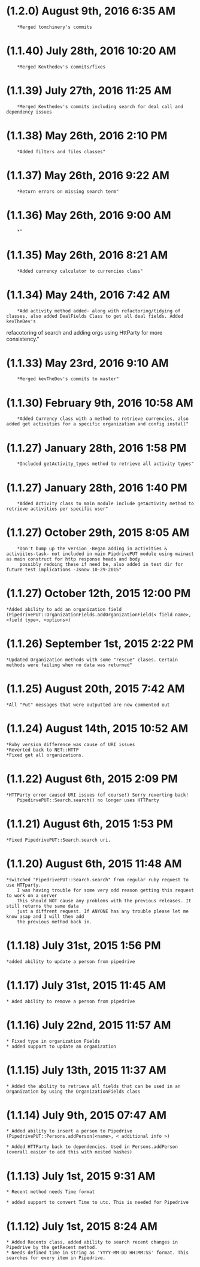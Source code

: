 # (1.2.0) August 9th, 2016 6:35 AM
        *Merged tomchinery's commits 

# (1.1.40) July 28th, 2016 10:20 AM
        *Merged Kevthedev's commits/fixes

# (1.1.39) July 27th, 2016 11:25 AM
        *Merged Kevthedev's commits including search for deal call and dependency issues

# (1.1.38) May 26th, 2016 2:10 PM
        *Added filters and files classes"

# (1.1.37) May 26th, 2016 9:22 AM 
        *Return errors on missing search term"

# (1.1.36) May 26th, 2016 9:00 AM
        *"

# (1.1.35) May 26th, 2016 8:21 AM
        *Added currency calculator to currencies class" 

# (1.1.34) May 24th, 2016 7:42 AM
        *Add activity method added- along with refactoring/tidying of classes, also added DealFields Class to get all deal fields. Added kevTheDev's 
refacotoring of search and adding orgs using HttParty for more consistency."

# (1.1.33) May 23rd, 2016 9:10 AM
        *Merged kevTheDev's commits to master"

# (1.1.30) February 9th, 2016 10:58 AM
        *Added Currency class with a method to retrieve currencies, also added get activities for a specific organization and config install"



# (1.1.27) January 28th, 2016 1:58 PM
        *Included getActivity_types method to retrieve all activity types"


# (1.1.27) January 28th, 2016 1:40 PM
        *Added Activity class to main module include getActivity method to retrieve activities per specific user"



# (1.1.27) October 29th, 2015 8:05 AM
        *Don't bump up the version -Began adding in activities & activiites-task- not included in main PipdrivePUT module using mainact as main construct for http response heads and body
         possibly redoing these if need be, also added in test dir for future test implications -Jsnow 10-29-2015"


# (1.1.27) October 12th, 2015 12:00 PM
	*Added ability to add an organization field (PipedrivePUT::OrganizationFields.addOrganizationField(< field name>, <field type>, <options>)

# (1.1.26) September 1st, 2015 2:22 PM
	*Updated Organization methods with some "rescue" clases. Certain methods were failing when no data was returned"

# (1.1.25) August 20th, 2015 7:42 AM
	*All "Put" messages that were outputted are now commented out

# (1.1.24) August 14th, 2015 10:52 AM
	*Ruby version difference was cause of URI issues
	*Reverted back to NET::HTTP
	*Fixed get all organizations.

# (1.1.22) August 6th, 2015 2:09 PM
	*HTTParty error caused URI issues (of course!) Sorry reverting back!
		PipedirvePUT::Search.search() no longer uses HTTParty

# (1.1.21) August 6th, 2015 1:53 PM
	*Fixed PipedrivePUT::Search.search uri.

# (1.1.20) August 6th, 2015 11:48 AM
	*switched "PipedrivePUT::Search.search" from regular ruby request to use HTTparty.
		I was having trouble for some very odd reason getting this request to work on a server
		This should NOT cause any problems with the previous releases. It still returns the same data 
		just a diffrent request. If ANYONE has any trouble please let me know asap and I will then add
		the previous method back in.

# (1.1.18) July 31st, 2015 1:56 PM
	*added ability to update a person from pipedrive

# (1.1.17) July 31st, 2015 11:45 AM
	* Aded ability to remove a person from pipedrive

# (1.1.16) July 22nd, 2015 11:57 AM
	* Fixed type in organization Fields
	* added support to update an organization

# (1.1.15) July 13th, 2015 11:37 AM
	* Added the ability to retrieve all fields that can be used in an Organization by using the OrganizationFields class

# (1.1.14) July 9th, 2015 07:47 AM
	* Added ability to insert a person to Pipedrive (PipedrivePUT::Persons.addPerson(<name>, < additional info >)

	* Added HTTParty back to dependencies. Used in Persons.addPerson (overall easier to add this with nested hashes)

# (1.1.13) July 1st, 2015 9:31 AM
	* Recent method needs Time format

	* added support to convert Time to utc. This is needed for Pipedrive

# (1.1.12) July 1st, 2015 8:24 AM
	* Added Recents class, added ability to search recent changes in Pipedrive by the getRecent method. 
	* Needs defined time in string as 'YYYY-MM-DD HH:MM:SS' format. This searches for every item in Pipedrive.
